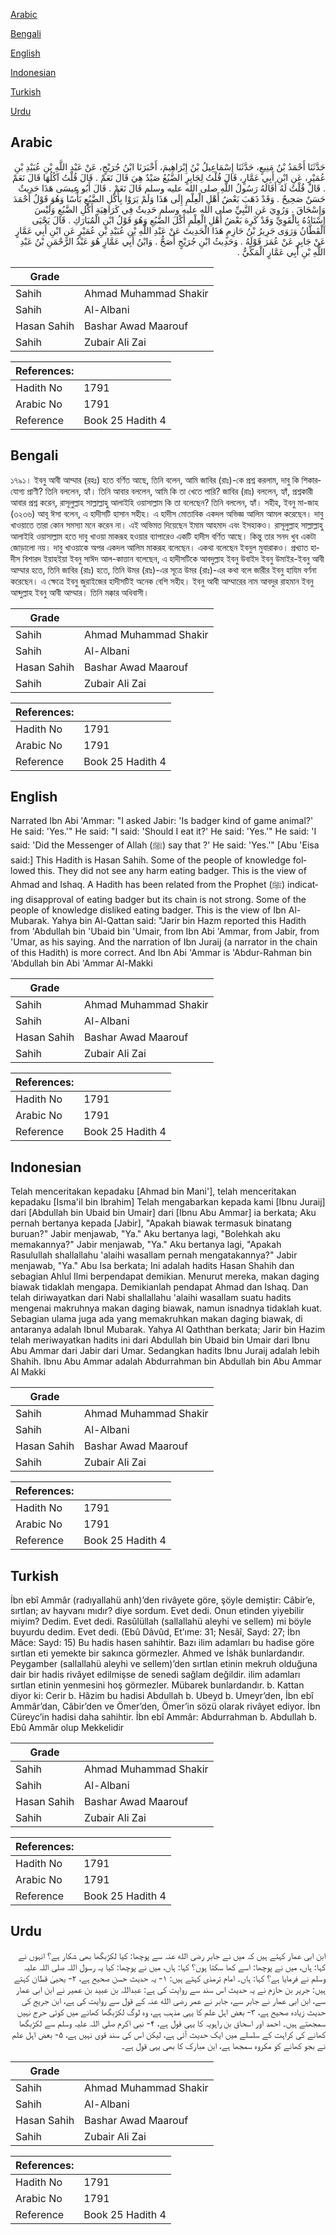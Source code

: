 [Arabic](#arabic)

[Bengali](#bengali)

[English](#english)

[Indonesian](#indonesian)

[Turkish](#turkish)

[Urdu](#urdu)

## Arabic


<div dir="rtl" lang="ar" style={{fontSize:'larger',backgroundColor:'#f8f9fa',padding:20}}>
حَدَّثَنَا أَحْمَدُ بْنُ مَنِيعٍ، حَدَّثَنَا إِسْمَاعِيلُ بْنُ إِبْرَاهِيمَ، أَخْبَرَنَا ابْنُ جُرَيْجٍ، عَنْ عَبْدِ اللَّهِ بْنِ عُبَيْدِ بْنِ عُمَيْرٍ، عَنِ ابْنِ أَبِي عَمَّارٍ، قَالَ قُلْتُ لِجَابِرٍ الضَّبُعُ صَيْدٌ هِيَ قَالَ نَعَمْ ‏.‏ قَالَ قُلْتُ آكُلُهَا قَالَ نَعَمْ ‏.‏ قَالَ قُلْتُ لَهُ أَقَالَهُ رَسُولُ اللَّهِ صلى الله عليه وسلم قَالَ نَعَمْ ‏.‏ قَالَ أَبُو عِيسَى هَذَا حَدِيثٌ حَسَنٌ صَحِيحٌ ‏.‏ وَقَدْ ذَهَبَ بَعْضُ أَهْلِ الْعِلْمِ إِلَى هَذَا وَلَمْ يَرَوْا بِأَكْلِ الضَّبُعِ بَأْسًا وَهُوَ قَوْلُ أَحْمَدَ وَإِسْحَاقَ ‏.‏ وَرُوِيَ عَنِ النَّبِيِّ صلى الله عليه وسلم حَدِيثٌ فِي كَرَاهِيَةِ أَكْلِ الضَّبُعِ وَلَيْسَ إِسْنَادُهُ بِالْقَوِيِّ وَقَدْ كَرِهَ بَعْضُ أَهْلِ الْعِلْمِ أَكْلَ الضَّبُعِ وَهُوَ قَوْلُ ابْنِ الْمُبَارَكِ ‏.‏ قَالَ يَحْيَى الْقَطَّانُ وَرَوَى جَرِيرُ بْنُ حَازِمٍ هَذَا الْحَدِيثَ عَنْ عَبْدِ اللَّهِ بْنِ عُبَيْدِ بْنِ عُمَيْرٍ عَنِ ابْنِ أَبِي عَمَّارٍ عَنْ جَابِرٍ عَنْ عُمَرَ قَوْلَهُ ‏.‏ وَحَدِيثُ ابْنِ جُرَيْجٍ أَصَحُّ ‏.‏ وَابْنُ أَبِي عَمَّارٍ هُوَ عَبْدُ الرَّحْمَنِ بْنُ عَبْدِ اللَّهِ بْنِ أَبِي عَمَّارٍ الْمَكِّيُّ ‏.‏
</div>
<div style={{backgroundColor:'#f8f9fa',padding:20, marginBottom: 10}}><table> <thead> <tr> <th>Grade</th> <th></th> </tr> </thead> <tbody> <tr><td>Sahih</td><td>Ahmad Muhammad Shakir</td></tr><tr><td>Sahih</td><td>Al-Albani</td></tr><tr><td>Hasan Sahih</td><td>Bashar Awad Maarouf</td></tr><tr><td>Sahih</td><td>Zubair Ali Zai</td></tr></tbody></table><table> <thead> <tr> <th>References:</th> <th></th> </tr> </thead> <tbody><tr><td>Hadith No</td><td>1791</td></tr><tr><td>Arabic No</td><td>1791</td></tr><tr><td>Reference</td><td>Book 25 Hadith 4</td></tr></tbody></table></div>

## Bengali


<div dir="ltr" lang="bn" style={{fontSize:'larger',backgroundColor:'#f8f9fa',padding:20}}>
১৭৯১। ইবনু আবী আম্মার (রহঃ) হতে বর্ণিত আছে, তিনি বলেন, আমি জাবির (রাঃ)-কে প্রশ্ন করলাম, দাবু কি শিকারযোগ্য প্রাণী? তিনি বললেন, হ্যাঁ। তিনি আবার বললেন, আমি কি তা খেতে পারি? জাবির (রাঃ) বললেন, হ্যাঁ, প্রশ্নকারী আবার প্রশ্ন করেন, রাসূলুল্লাহ সাল্লাল্লাহু আলাইহি ওয়াসাল্লাম কি তা বলেছেন? তিনি বললেন, হ্যাঁ। সহীহ, ইবনু মা-জাহ (৩২৩৬) আবূ ঈসা বলেন, এ হাদীসটি হাসান সহীহ। এ হাদীস মোতাবিক একদল অভিজ্ঞ আলিম আমল করেছেন। দাবু খাওয়াতে তারা কোন সমস্যা মনে করেন না। এই অভিমত দিয়েছেন ইমাম আহমাদ এবং ইসহাকও। রাসূলুল্লাহ সাল্লাল্লাহু আলাইহি ওয়াসাল্লাম হতে দাবু খাওয়া মাকরূহ হওয়ার ব্যাপারেও একটি হাদীস বর্ণিত আছে। কিন্তু তার সনদ খুব একটা জোড়ালো নয়। দাবু খাওয়াকে অপর একদল আলিম মাকরূহ বলেছেন। একথা বলেছেন ইবনুল মুবারাকও। প্রখ্যাত হাদীস বিশারদ ইয়াহইয়া ইবনু সাঈদ আল-কাত্তান বলেছেন, এ হাদীসটিকে আবদুল্লাহ ইবনু উবাইদ ইবনু উমাইর-ইবনু আবী আম্মার হতে, তিনি জাবির (রাঃ) হতে, তিনি উমর (রাঃ)-এর সূত্রে উমর (রাঃ)-এর কথা বলে জারীর ইবনু হাযিম বর্ণনা করেছেন। এ ক্ষেত্রে ইবনু জুরাইজের হাদীসটিই অনেক বেশি সহীহ। ইবনু আবী আম্মারের নাম আবদুর রাহমান ইবনু আব্দুল্লাহ ইবনু আবী আম্মার। তিনি মক্কার অধিবাসী।
</div>
<div style={{backgroundColor:'#f8f9fa',padding:20, marginBottom: 10}}><table> <thead> <tr> <th>Grade</th> <th></th> </tr> </thead> <tbody> <tr><td>Sahih</td><td>Ahmad Muhammad Shakir</td></tr><tr><td>Sahih</td><td>Al-Albani</td></tr><tr><td>Hasan Sahih</td><td>Bashar Awad Maarouf</td></tr><tr><td>Sahih</td><td>Zubair Ali Zai</td></tr></tbody></table><table> <thead> <tr> <th>References:</th> <th></th> </tr> </thead> <tbody><tr><td>Hadith No</td><td>1791</td></tr><tr><td>Arabic No</td><td>1791</td></tr><tr><td>Reference</td><td>Book 25 Hadith 4</td></tr></tbody></table></div>

## English


<div dir="ltr" lang="en" style={{fontSize:'larger',backgroundColor:'#f8f9fa',padding:20}}>
Narrated Ibn Abi 'Ammar: "I asked Jabir: 'Is badger kind of game animal?' He said: 'Yes.'" He said: "I said: 'Should I eat it?' He said: 'Yes.'" He said: 'I said: 'Did the Messenger of Allah (ﷺ) say that ?' He said: 'Yes.'" [Abu 'Eisa said:] This Hadith is Hasan Sahih. Some of the people of knowledge followed this. They did not see any harm eating badger. This is the view of Ahmad and Ishaq. A Hadith has been related from the Prophet (ﷺ) indicating disapproval of eating badger but its chain is not strong. Some of the people of knowledge disliked eating badger. This is the view of Ibn Al-Mubarak. Yahya bin Al-Qattan said: "Jarir bin Hazm reported this Hadith from 'Abdullah bin 'Ubaid bin 'Umair, from Ibn Abi 'Ammar, from Jabir, from 'Umar, as his saying. And the narration of Ibn Juraij (a narrator in the chain of this Hadith) is more correct. And Ibn Abi 'Ammar is 'Abdur-Rahman bin 'Abdullah bin Abi 'Ammar Al-Makki
</div>
<div style={{backgroundColor:'#f8f9fa',padding:20, marginBottom: 10}}><table> <thead> <tr> <th>Grade</th> <th></th> </tr> </thead> <tbody> <tr><td>Sahih</td><td>Ahmad Muhammad Shakir</td></tr><tr><td>Sahih</td><td>Al-Albani</td></tr><tr><td>Hasan Sahih</td><td>Bashar Awad Maarouf</td></tr><tr><td>Sahih</td><td>Zubair Ali Zai</td></tr></tbody></table><table> <thead> <tr> <th>References:</th> <th></th> </tr> </thead> <tbody><tr><td>Hadith No</td><td>1791</td></tr><tr><td>Arabic No</td><td>1791</td></tr><tr><td>Reference</td><td>Book 25 Hadith 4</td></tr></tbody></table></div>

## Indonesian


<div dir="ltr" lang="id" style={{fontSize:'larger',backgroundColor:'#f8f9fa',padding:20}}>
Telah menceritakan kepadaku [Ahmad bin Mani'], telah menceritakan kepadaku [Isma'il bin Ibrahim] Telah mengabarkan kepada kami [Ibnu Juraij] dari [Abdullah bin Ubaid bin Umair] dari [Ibnu Abu Ammar] ia berkata; Aku pernah bertanya kepada [Jabir], "Apakah biawak termasuk binatang buruan?" Jabir menjawab, "Ya." Aku bertanya lagi, "Bolehkah aku memakannya?" Jabir menjawab, "Ya." Aku bertanya lagi, "Apakah Rasulullah shallallahu 'alaihi wasallam pernah mengatakannya?" Jabir menjawab, "Ya." Abu Isa berkata; Ini adalah hadits Hasan Shahih dan sebagian Ahlul Ilmi berpendapat demikian. Menurut mereka, makan daging biawak tidaklah mengapa. Demikianlah pendapat Ahmad dan Ishaq. Dan telah diriwayatkan dari Nabi shallallahu 'alaihi wasallam suatu hadits mengenai makruhnya makan daging biawak, namun isnadnya tidaklah kuat. Sebagian ulama juga ada yang memakruhkan makan daging biawak, di antaranya adalah Ibnul Mubarak. Yahya Al Qaththan berkata; Jarir bin Hazim telah meriwayatkan hadits ini dari Abdullah bin Ubaid bin Umair dari Ibnu Abu Ammar dari Jabir dari Umar. Sedangkan hadits Ibnu Juraij adalah lebih Shahih. Ibnu Abu Ammar adalah Abdurrahman bin Abdullah bin Abu Ammar Al Makki
</div>
<div style={{backgroundColor:'#f8f9fa',padding:20, marginBottom: 10}}><table> <thead> <tr> <th>Grade</th> <th></th> </tr> </thead> <tbody> <tr><td>Sahih</td><td>Ahmad Muhammad Shakir</td></tr><tr><td>Sahih</td><td>Al-Albani</td></tr><tr><td>Hasan Sahih</td><td>Bashar Awad Maarouf</td></tr><tr><td>Sahih</td><td>Zubair Ali Zai</td></tr></tbody></table><table> <thead> <tr> <th>References:</th> <th></th> </tr> </thead> <tbody><tr><td>Hadith No</td><td>1791</td></tr><tr><td>Arabic No</td><td>1791</td></tr><tr><td>Reference</td><td>Book 25 Hadith 4</td></tr></tbody></table></div>

## Turkish


<div dir="ltr" lang="tr" style={{fontSize:'larger',backgroundColor:'#f8f9fa',padding:20}}>
İbn ebî Ammâr (radıyallahü anh)’den rivâyete göre, şöyle demiştir: Câbir’e, sırtlan; av hayvanı mıdır? diye sordum. Evet dedi. Onun etinden yiyebilir miyim? Dedim. Evet dedi. Rasûlüllah (sallallahü aleyhi ve sellem) mi böyle buyurdu dedim. Evet dedi. (Ebû Dâvûd, Et’ıme: 31; Nesâî, Sayd: 27; İbn Mâce: Sayd: 15) Bu hadis hasen sahihtir. Bazı ilim adamları bu hadise göre sırtlan eti yemekte bir sakınca görmezler. Ahmed ve İshâk bunlardandır. Peygamber (sallallahü aleyhi ve sellem)’den sırtlan etinin mekruh olduğuna dair bir hadis rivâyet edilmişse de senedi sağlam değildir. ilim adamları sırtlan etinin yenmesini hoş görmezler. Mübarek bunlardandır. b. Kattan diyor ki: Cerir b. Hâzim bu hadisi Abdullah b. Ubeyd b. Umeyr’den, İbn ebî Ammâr’dan, Câbir’den ve Ömer’den, Ömer’in sözü olarak rivâyet ediyor. İbn Cüreyc’in hadisi daha sahihtir. İbn ebî Ammâr: Abdurrahman b. Abdullah b. Ebû Ammâr olup Mekkelidir
</div>
<div style={{backgroundColor:'#f8f9fa',padding:20, marginBottom: 10}}><table> <thead> <tr> <th>Grade</th> <th></th> </tr> </thead> <tbody> <tr><td>Sahih</td><td>Ahmad Muhammad Shakir</td></tr><tr><td>Sahih</td><td>Al-Albani</td></tr><tr><td>Hasan Sahih</td><td>Bashar Awad Maarouf</td></tr><tr><td>Sahih</td><td>Zubair Ali Zai</td></tr></tbody></table><table> <thead> <tr> <th>References:</th> <th></th> </tr> </thead> <tbody><tr><td>Hadith No</td><td>1791</td></tr><tr><td>Arabic No</td><td>1791</td></tr><tr><td>Reference</td><td>Book 25 Hadith 4</td></tr></tbody></table></div>

## Urdu


<div dir="rtl" lang="ur" style={{fontSize:'larger',backgroundColor:'#f8f9fa',padding:20}}>
ابن ابی عمار کہتے ہیں کہ میں نے جابر رضی الله عنہ سے پوچھا: کیا لکڑبگھا بھی شکار ہے؟ انہوں نے کہا: ہاں، میں نے پوچھا: اسے کھا سکتا ہوں؟ کہا: ہاں، میں نے پوچھا: کیا یہ رسول اللہ صلی اللہ علیہ وسلم نے فرمایا ہے؟ کہا: ہاں۔ امام ترمذی کہتے ہیں: ۱- یہ حدیث حسن صحیح ہے، ۲- یحییٰ قطان کہتے ہیں: جریر بن حازم نے یہ حدیث اس سند سے روایت کی ہے: عبداللہ بن عبید بن عمیر نے ابن ابی عمار سے، ابن ابی عمار نے جابر سے، جابر نے عمر رضی الله عنہ کے قول سے روایت کی ہے، ابن جریج کی حدیث زیادہ صحیح ہے، ۳- بعض اہل علم کا یہی مذہب ہے، وہ لوگ لکڑبگھا کھانے میں کوئی حرج نہیں سمجھتے ہیں۔ احمد اور اسحاق بن راہویہ کا یہی قول ہے، ۴- نبی اکرم صلی اللہ علیہ وسلم سے لکڑبگھا کھانے کی کراہت کے سلسلے میں ایک حدیث آئی ہے، لیکن اس کی سند قوی نہیں ہے، ۵- بعض اہل علم نے بجو کھانے کو مکروہ سمجھا ہے، ابن مبارک کا بھی یہی قول ہے۔
</div>
<div style={{backgroundColor:'#f8f9fa',padding:20, marginBottom: 10}}><table> <thead> <tr> <th>Grade</th> <th></th> </tr> </thead> <tbody> <tr><td>Sahih</td><td>Ahmad Muhammad Shakir</td></tr><tr><td>Sahih</td><td>Al-Albani</td></tr><tr><td>Hasan Sahih</td><td>Bashar Awad Maarouf</td></tr><tr><td>Sahih</td><td>Zubair Ali Zai</td></tr></tbody></table><table> <thead> <tr> <th>References:</th> <th></th> </tr> </thead> <tbody><tr><td>Hadith No</td><td>1791</td></tr><tr><td>Arabic No</td><td>1791</td></tr><tr><td>Reference</td><td>Book 25 Hadith 4</td></tr></tbody></table></div>